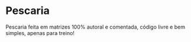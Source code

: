 # Pescaria
Pescaria feita em matrizes 100% autoral e comentada, código livre e bem simples, apenas para treino!
